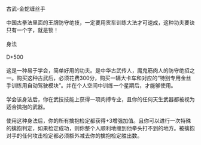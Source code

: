 <title>金蛇缠丝手</title>
<meta name="GENERATOR" content="WinCHM">
<meta http-equiv="Content-Type" content="text/html; charset=gb2312">
<br>古武-金蛇缠丝手
<br>
<br>中国古拳法里面的王牌防守绝技，一定要用货车训练大法才可速成，这种功夫要诀只有一个字，就是锁！
<br>
<br>身法
<br>
<br>D+500
<br>
<br>这是一种易于学会，简单好用的功夫。是中华古武传人，魔鬼筋肉人的防守绝招之一。购买这种古武后，必须花费300分，购买一辆大卡车和对应的“特别专用金丝手训练用自动驾驶模块”。并在个人空间中训练一个星期后，才能够使用。
<br>
<br>学会该身法后，你在武技技能上获得一项肉搏专业，且你的任何天生武器都被视为适合擒抱的武器。
<br>
<br>使用这种身法后，你的所有擒抱检定都获得+3增强加值。且你可以进行一次特殊的擒抱判定，如果检定成功，则你整个人顺利地缠到他拳头打不到的地方。被擒抱对手的任何攻击检定都必须额外减去你的擒抱检定胜出数。
<br>
<br> 
